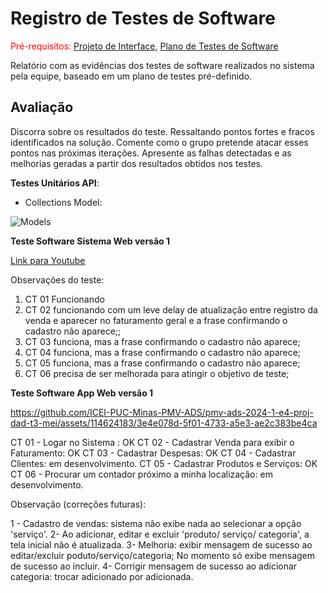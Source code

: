 # Registro de Testes de Software

<span style="color:red">Pré-requisitos: <a href="3-Projeto de Interface.md"> Projeto de Interface</a></span>, <a href="8-Plano de Testes de Software.md"> Plano de Testes de Software</a>

Relatório com as evidências dos testes de software realizados no sistema pela equipe, baseado em um plano de testes pré-definido.

## Avaliação

Discorra sobre os resultados do teste. Ressaltando pontos fortes e fracos identificados na solução. Comente como o grupo pretende atacar esses pontos nas próximas iterações. Apresente as falhas detectadas e as melhorias geradas a partir dos resultados obtidos nos testes.

**Testes Unitários API**:
- Collections Model:

![Models](https://github.com/ICEI-PUC-Minas-PMV-ADS/pmv-ads-2024-1-e4-proj-dad-t3-mei/assets/113808083/7f053cd6-31bb-47dc-a8e0-8de6c2a8afce)

**Teste Software Sistema Web versão 1**

[Link para Youtube](https://youtu.be/gRRu6zKhhXQ)

Observações do teste:
1. CT 01 Funcionando
2. CT 02 funcionando com um leve delay de atualização entre registro da venda e aparecer no faturamento geral e a frase confirmando o cadastro não aparece;;
3. CT 03 funciona, mas a frase confirmando o cadastro não aparece;
4. CT 04 funciona, mas a frase confirmando o cadastro não aparece;
5. CT 05 funciona, mas a frase confirmando o cadastro não aparece;
6. CT 06 precisa de ser melhorada para atingir o objetivo de teste;

**Teste Software App Web versão 1**


https://github.com/ICEI-PUC-Minas-PMV-ADS/pmv-ads-2024-1-e4-proj-dad-t3-mei/assets/114624183/3e4e078d-5f01-4733-a5e3-ae2c383be4ca


CT 01 - Logar no Sistema : OK
CT 02 - Cadastrar Venda para exibir o Faturamento: OK
CT 03 - Cadastrar Despesas: OK
CT 04 - Cadastrar Clientes: em desenvolvimento.
CT 05 - Cadastrar Produtos e Serviços: OK
CT 06 - Procurar um contador próximo a minha localização: em desenvolvimento.

Observação (correções futuras):

1 - Cadastro de vendas: sistema não exibe nada ao selecionar a opção 'serviço'.
2- Ao adicionar, editar e excluir 'produto/ serviço/ categoria', a tela inicial não é atualizada.
3- Melhoria: exibir mensagem de sucesso ao editar/excluir poduto/serviço/categoria; No momento só exibe mensagem de sucesso ao incluir.
4- Corrigir mensagem de sucesso ao adicionar categoria: trocar adicionado por adicionada.
